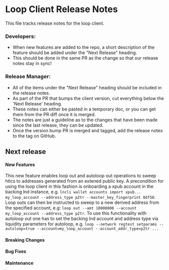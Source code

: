 # Loop Client Release Notes
This file tracks release notes for the loop client.

### Developers: 
* When new features are added to the repo, a short description of the feature should be added under the "Next Release" heading.
* This should be done in the same PR as the change so that our release notes stay in sync!

### Release Manager: 
* All of the items under the "Next Release" heading should be included in the release notes.
* As part of the PR that bumps the client version, cut everything below the 'Next Release' heading.
* These notes can either be pasted in a temporary doc, or you can get them from the PR diff once it is merged.
* The notes are just a guideline as to the changes that have been made since the last release, they can be updated.
* Once the version bump PR is merged and tagged, add the release notes to the tag on GitHub.

## Next release

#### New Features
This new feature enables loop out and autoloop out operations to sweep htlcs to addresses generated from an extened public key.
A precondition for using the loop client in this fashion is onboarding a xpub account in the backing lnd instance, e.g.
`lncli wallet accounts import xpub... my_loop_account --address_type p2tr --master_key_fingerprint 0df50`.
Loop outs can then be instructed to sweep to a new derived address from the specified account, e.g:
`loop out --amt 10000000 --account my_loop_account --address_type p2tr`.
To use this functionality with autoloop out one has to set the backing lnd account and address type via liquidity parameters for autoloop, e.g.
`loop --network regtest setparams --autoloop=true --account=my_loop_account --account_addr_type=p2tr ...`

#### Breaking Changes

#### Bug Fixes

#### Maintenance
